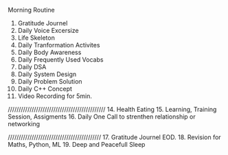 Morning Routine
  1. Gratitude Journel
  2. Daily Voice Excersize
  4. Life Skeleton
  5. Daily Tranformation Activites
  6. Daily Body Awareness
  7. Daily Frequently Used Vocabs
  8. Daily DSA
  9. Daily System Design
  10. Daily Problem Solution
  11. Daily C++ Concept
  12. Video Recording for 5min.

/////////////////////////////////////////////
  14. Health Eating
  15. Learning, Training Session, Assigments
  16. Daily One Call to strenthen relationship or networking

///////////////////////////////////////////
  17. Gratitude Journel EOD.
  18. Revision for Maths, Python, ML
  19. Deep and Peacefull Sleep
